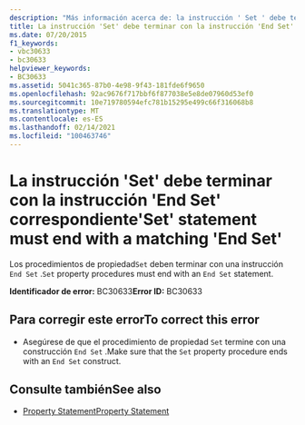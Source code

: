 ```yaml
---
description: "Más información acerca de: la instrucción ' Set ' debe terminar con la instrucción ' End set ' correspondiente"
title: La instrucción 'Set' debe terminar con la instrucción 'End Set' correspondiente
ms.date: 07/20/2015
f1_keywords:
- vbc30633
- bc30633
helpviewer_keywords:
- BC30633
ms.assetid: 5041c365-87b0-4e98-9f43-181fde6f9650
ms.openlocfilehash: 92ac9676f717bbf6f877038e5e8de07960d53ef0
ms.sourcegitcommit: 10e719780594efc781b15295e499c66f316068b8
ms.translationtype: MT
ms.contentlocale: es-ES
ms.lasthandoff: 02/14/2021
ms.locfileid: "100463746"
---
```

# <a name="set-statement-must-end-with-a-matching-end-set"></a><span data-ttu-id="895e8-103">La instrucción 'Set' debe terminar con la instrucción 'End Set' correspondiente</span><span class="sxs-lookup"><span data-stu-id="895e8-103">'Set' statement must end with a matching 'End Set'</span></span>

<span data-ttu-id="895e8-104">Los procedimientos de propiedad`Set` deben terminar con una instrucción `End Set` .</span><span class="sxs-lookup"><span data-stu-id="895e8-104">`Set` property procedures must end with an `End Set` statement.</span></span>  
  
 <span data-ttu-id="895e8-105">**Identificador de error:** BC30633</span><span class="sxs-lookup"><span data-stu-id="895e8-105">**Error ID:** BC30633</span></span>  
  
## <a name="to-correct-this-error"></a><span data-ttu-id="895e8-106">Para corregir este error</span><span class="sxs-lookup"><span data-stu-id="895e8-106">To correct this error</span></span>  
  
- <span data-ttu-id="895e8-107">Asegúrese de que el procedimiento de propiedad `Set` termine con una construcción `End Set` .</span><span class="sxs-lookup"><span data-stu-id="895e8-107">Make sure that the `Set` property procedure ends with an `End Set` construct.</span></span>  
  
## <a name="see-also"></a><span data-ttu-id="895e8-108">Consulte también</span><span class="sxs-lookup"><span data-stu-id="895e8-108">See also</span></span>

- [<span data-ttu-id="895e8-109">Property Statement</span><span class="sxs-lookup"><span data-stu-id="895e8-109">Property Statement</span></span>](../language-reference/statements/property-statement.md)
